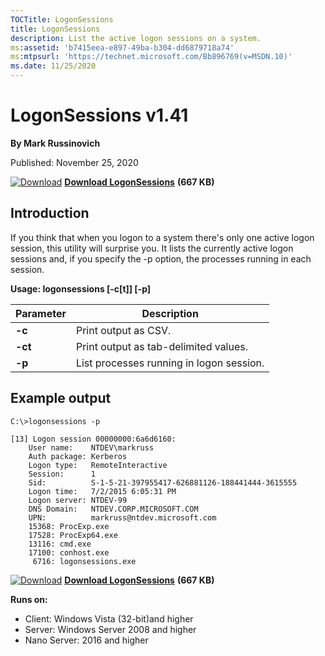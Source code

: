 ```yaml
--- 
TOCTitle: LogonSessions
title: LogonSessions
description: List the active logon sessions on a system.
ms:assetid: 'b7415eea-e897-49ba-b304-dd6879718a74'
ms:mtpsurl: 'https://technet.microsoft.com/Bb896769(v=MSDN.10)'
ms.date: 11/25/2020
---
```


LogonSessions v1.41
==================

**By Mark Russinovich**

Published: November 25, 2020

[![Download](/media/landing/sysinternals/download_sm.png)](https://download.sysinternals.com/files/logonSessions.zip) [**Download LogonSessions**](https://download.sysinternals.com/files/logonSessions.zip) **(667 KB)**


## Introduction

If you think that when you logon to a system there's only one active
logon session, this utility will surprise you. It lists the currently
active logon sessions and, if you specify the -p option, the processes
running in each session.

**Usage: logonsessions \[-c\[t\]\] \[-p\]**

 
|Parameter  |Description  |
|---------|---------|
|  **-c**   | Print output as CSV. |
|  **-ct**  | Print output as tab-delimited values. |
|  **-p**   | List processes running in logon session. |

## Example output
```Shell
C:\>logonsessions -p 

[13] Logon session 00000000:6a6d6160:
    User name:    NTDEV\markruss
    Auth package: Kerberos
    Logon type:   RemoteInteractive
    Session:      1
    Sid:          S-1-5-21-397955417-626881126-188441444-3615555
    Logon time:   7/2/2015 6:05:31 PM
    Logon server: NTDEV-99
    DNS Domain:   NTDEV.CORP.MICROSOFT.COM
    UPN:          markruss@ntdev.microsoft.com
    15368: ProcExp.exe
    17528: ProcExp64.exe
    13116: cmd.exe
    17100: conhost.exe
     6716: logonsessions.exe
```

[![Download](/media/landing/sysinternals/download_sm.png)](https://download.sysinternals.com/files/logonSessions.zip) [**Download LogonSessions**](https://download.sysinternals.com/files/logonSessions.zip) **(667 KB)**

**Runs on:**

-   Client: Windows Vista (32-bit)and higher
-   Server: Windows Server 2008 and higher
-   Nano Server: 2016 and higher
